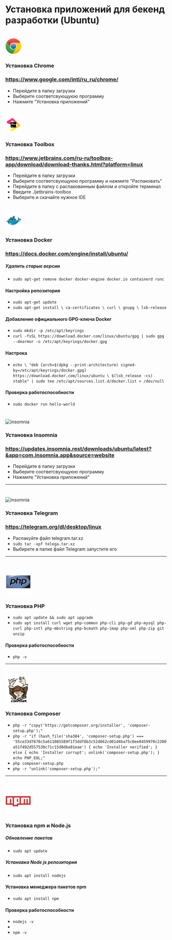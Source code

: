 # Установка приложений для бекенд разработки (Ubuntu)
#


<div>
 <img src="https://github.com/devicons/devicon/blob/master/icons/chrome/chrome-original.svg" title="Chrome" alt="Chrome"  width="50" height="50"/>&nbsp;
</div>

### Установка Chrome
### https://www.google.com/intl/ru_ru/chrome/ 
* Перейдите в папку загрузки 
* Выберите соответсвующуюю программу 
* Нажмите "Установка приложений"


#
<div>
 <img src="https://github.com/devicons/devicon/blob/master/icons/jetbrains/jetbrains-original.svg" title="jetbrains" alt="Toolbox"  width="50" height="50"/>&nbsp;
</div>

### Установка Toolbox
### https://www.jetbrains.com/ru-ru/toolbox-app/download/download-thanks.html?platform=linux 
* Перейдите в папку загрузки 
* Выберите соответсвующуюю программу и нажмите "Распаковать"
* Перейдите в папку с распакованным файлом и откройте терминал
* Введите ./jetbrains-toolbox
* Выберите и скачайте нужное IDE


#
<div>
 <img src="https://github.com/devicons/devicon/blob/master/icons/docker/docker-original.svg" title="Docker" alt="Docker"  width="50" height="50"/>&nbsp;
</div>

### Установка Docker
### https://docs.docker.com/engine/install/ubuntu/
##### Удалить старые версии
* `sudo apt-get remove docker docker-engine docker.io containerd runc`

#### Настройка репозитория 
* `sudo apt-get update`
* `sudo apt-get install \
  ca-certificates \
  curl \
  gnupg \
  lsb-release`

#### Добавление официального GPG-ключа Docker
* `sudo mkdir -p /etc/apt/keyrings`
* `curl -fsSL https://download.docker.com/linux/ubuntu/gpg | sudo gpg --dearmor -o /etc/apt/keyrings/docker.gpg`

#### Настрока
* `echo \
  "deb [arch=$(dpkg --print-architecture) signed-by=/etc/apt/keyrings/docker.gpg] https://download.docker.com/linux/ubuntu \
  $(lsb_release -cs) stable" | sudo tee /etc/apt/sources.list.d/docker.list > /dev/null`

#### Проверка работоспособности
* `sudo docker run hello-world`


#
<div>
 <img src="https://insomnia.rest/images/insomnia-logo.svg" title="Insomnia" alt="insomnia"  width="" height="50"/>&nbsp;
</div>

### Установка Insomnia
### https://updates.insomnia.rest/downloads/ubuntu/latest?&app=com.insomnia.app&source=website
* Перейдите в папку загрузки
* Выберите соответсвующуюю программу
* Нажмите "Установка приложений"


---
#
<div>
 <img src="https://upload.wikimedia.org/wikipedia/commons/thumb/8/83/Telegram_2019_Logo.svg/768px-Telegram_2019_Logo.svg.png?20220331104809" title="Insomnia" alt="insomnia"  width="60" height="60"/>&nbsp;
</div>

### Установка Telegram
### https://telegram.org/dl/desktop/linux
* Распакуйте файл telegram.tar.xz
* `sudo tar -xpf telega.tar.xz`
* Выбирете в папке файл Telegram запустите его


---
#
<div>
 <img src="https://github.com/devicons/devicon/blob/master/icons/php/php-original.svg" title="PHP" alt="PHP"  width="80" height="80"/>&nbsp;
</div>

### Установка PHP
* `sudo apt update && sudo apt upgrade`
* `sudo apt install curl wget php-common php-cli php-gd php-mysql php-curl php-intl php-mbstring php-bcmath php-imap php-xml php-zip git unzip`
#### Проверка работоспособности
* `php -v`


---
#
<div>
 <img src="https://github.com/devicons/devicon/blob/master/icons/composer/composer-original.svg" title="Сomposer" alt="composer"  width="80" height="80"/>&nbsp;
</div>

### Установка Composer
* `php -r "copy('https://getcomposer.org/installer', 'composer-setup.php');"`
* `php -r "if (hash_file('sha384', 'composer-setup.php') === '55ce33d7678c5a611085589f1f3ddf8b3c52d662cd01d4ba75c0ee0459970c2200a51f492d557530c71c15d8dba01eae') { echo 'Installer verified'; } else { echo 'Installer corrupt'; unlink('composer-setup.php'); } echo PHP_EOL;"`
* `php composer-setup.php`
* `php -r "unlink('composer-setup.php');"`



---
#
<div>
 <img src="https://github.com/devicons/devicon/blob/master/icons/npm/npm-original-wordmark.svg" title="npm" alt="npm"  width="80" height="80"/>&nbsp;
</div>

### Установка npm и Node.js
##### Обновление пакетов
* `sudo apt update`
##### Установка  Node js репозитория
* `sudo apt install nodejs`
#### Установка менеджера пакетов npm
* `sudo apt install npm`
#### Проверка работоспособности 
* `nodejs -v`
* 
* `npm -v`

